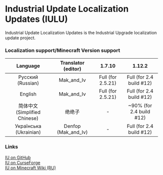 # Industrial Update Localization Updates (IULU)
Industrial Update Localization Updates is the Industrial Upgrade localization update project. 

### Localization support/Minecraft Version support

| Language                     | Translator (editor) | 1.7.10            | 1.12.2 
| :--------------------------: | :------------------:| :---------------: | :---------------------:
| Русский (Russian)            | Mak_and_Iv          | Full (for 2.5.21) | Full (for 2.4 build #12)
| English                      | Mak_and_Iv          | Full (for 2.5.21) | Full (for 2.4 build #12)
| 简体中文 (Simplified Chinese) | 绝绝子              | -                 | ~90% (for 2.4 build #12)
| Українська (Ukrainian)       | Denfop (Mak_and_Iv) | -                 | Full (for 2.4 build #12)


### Links
[IU on GitHub](https://github.com/ZelGimi/industrialupgrade "ZelGimi/industrialupgrade")<br>
[IU on CurseForge](https://www.curseforge.com/minecraft/mc-mods/industrial-upgrade "Industrial Upgrade")<br>
[IU on Minecraft Wiki (RU)](https://minecraft.fandom.com/ru/wiki/Industrial_Upgrade "Industrial Upgrade")

